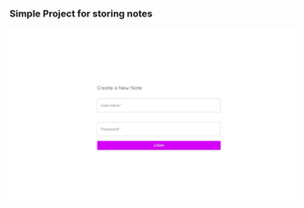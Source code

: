 ### Simple Project for storing notes


![Login Page](https://github.com/niranjanblank/MyNotes/blob/main/screenshots/login_page.JPG)
